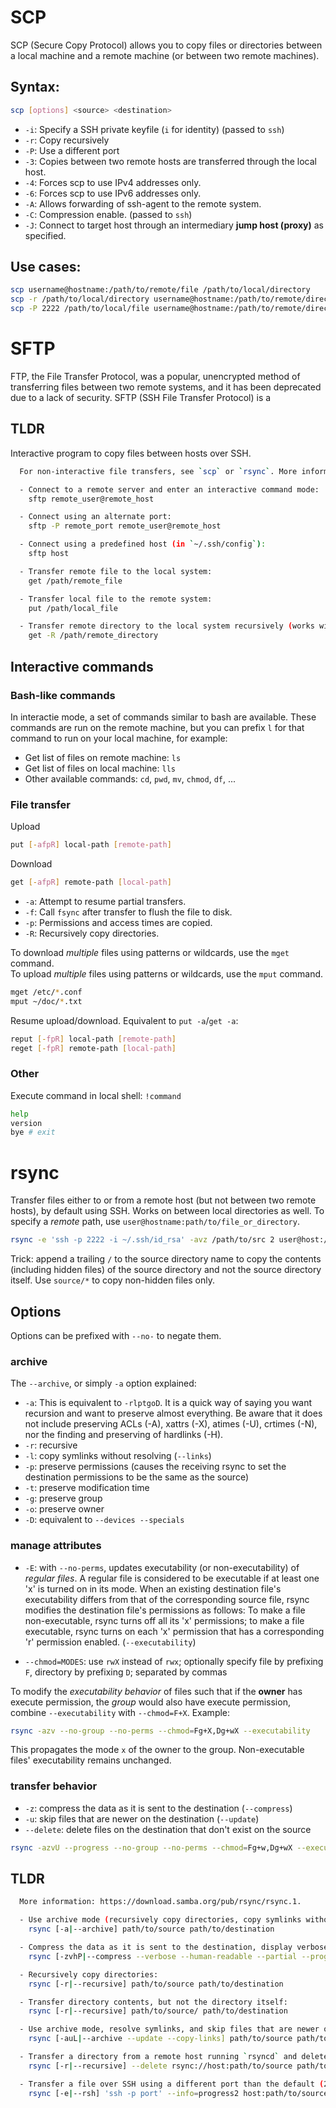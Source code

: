 # SCP

SCP (Secure Copy Protocol) allows you to copy files or directories between a local machine and a remote machine (or between two remote machines).

## Syntax: 

```bash
scp [options] <source> <destination>
```

- `-i`: Specify a SSH private keyfile (`i` for identity) (passed to `ssh`)
- `-r`: Copy recursively
- `-P`: Use a different port
- `-3`: Copies between two remote hosts are transferred through the local host.
- `-4`: Forces scp to use IPv4 addresses only.
- `-6`: Forces scp to use IPv6 addresses only.
- `-A`: Allows forwarding of ssh-agent to the remote system.
- `-C`: Compression enable. (passed to `ssh`)
- `-J`: Connect to target host through an intermediary **jump host (proxy)** as specified.




## Use cases:  

```bash
scp username@hostname:/path/to/remote/file /path/to/local/directory
scp -r /path/to/local/directory username@hostname:/path/to/remote/directory
scp -P 2222 /path/to/local/file username@hostname:/path/to/remote/directory
```

# SFTP

FTP, the File Transfer Protocol, was a popular, unencrypted method of transferring files between two remote systems, and it has been deprecated due to a lack of security. SFTP (SSH File Transfer Protocol) is a 



## TLDR

  Interactive program to copy files between hosts over SSH.

```bash
  For non-interactive file transfers, see `scp` or `rsync`. More information: https://manned.org/sftp.

  - Connect to a remote server and enter an interactive command mode:
    sftp remote_user@remote_host

  - Connect using an alternate port:
    sftp -P remote_port remote_user@remote_host

  - Connect using a predefined host (in `~/.ssh/config`):
    sftp host

  - Transfer remote file to the local system:
    get /path/remote_file

  - Transfer local file to the remote system:
    put /path/local_file

  - Transfer remote directory to the local system recursively (works with `put` too):
    get -R /path/remote_directory

```

## Interactive commands

### Bash-like commands
In interactie mode, a set of commands similar to bash are available. These commands are run on the remote machine, but you can prefix `l` for that command to run on your local machine, for example:  

- Get list of files on remote machine: `ls`
- Get list of files on local machine: `lls`
- Other available commands: `cd`, `pwd`, `mv`, `chmod`, `df`, ...

### File transfer

Upload

```bash
put [-afpR] local-path [remote-path]
```

Download

```bash
get [-afpR] remote-path [local-path]
```

- `-a`: Attempt to resume partial transfers.
- `-f`: Call `fsync` after transfer to flush the file to disk.
- `-p`: Permissions and access times are copied.
- `-R`: Recursively copy directories.

To download *multiple* files using patterns or wildcards, use the `mget` command.  
To upload *multiple* files using patterns or wildcards, use the `mput` command.

```bash
mget /etc/*.conf
mput ~/doc/*.txt
```

Resume upload/download. Equivalent to `put -a`/`get -a`: 
```bash
reput [-fpR] local-path [remote-path]
reget [-fpR] remote-path [local-path]
```


### Other

Execute command in local shell: `!command`

```bash
help
version
bye # exit
```

# rsync

Transfer files either to or from a remote host (but not between two remote hosts), by default using SSH. Works on between local directories as well.
To specify a *remote* path, use `user@hostname:path/to/file_or_directory`.

```bash
rsync -e 'ssh -p 2222 -i ~/.ssh/id_rsa' -avz /path/to/src 2 user@host:/path/to/destination
```

Trick: append a trailing `/` to the source directory name to copy the contents (including hidden files) of the source directory and not the source directory itself. Use `source/*` to copy non-hidden files only.

## Options

Options can be prefixed with `--no-` to negate them.

### archive

The `--archive`, or simply `-a` option explained:

- `-a`: This is equivalent to `-rlptgoD`. It is a quick way of saying you want recursion and want to preserve almost everything. Be aware that it does not include preserving ACLs (-A), xattrs (-X), atimes (-U), crtimes (-N), nor the finding and preserving of hardlinks (-H).
- `-r`: recursive
- `-l`: copy symlinks without resolving (`--links`)
- `-p`: preserve permissions (causes the receiving rsync to set the destination permissions to be the same as the source)
- `-t`: preserve modification time
- `-g`: preserve group
- `-o`: preserve owner
- `-D`: equivalent to `--devices --specials`

### manage attributes

- `-E`: with `--no-perms`, updates executability (or non-executability) of *regular files*. A regular file is considered to be executable if at least one 'x' is turned on in its mode. When an existing destination file's executability differs from that of the corresponding source file, rsync modifies the destination file's permissions as follows: To make a file non-executable, rsync turns off all its 'x' permissions; to make a file executable, rsync turns on each 'x' permission that has a corresponding 'r' permission enabled. (`--executability`)

- `--chmod=MODES`: use `rwX` instead of `rwx`; optionally specify file by prefixing `F`, directory by prefixing `D`; separated by commas

To modify the *executability behavior* of files such that if the **owner** has execute permission, the *group* would also have execute permission, combine `--executability` with `--chmod=F+X`. Example:

```bash
rsync -azv --no-group --no-perms --chmod=Fg+X,Dg+wX --executability
```

This propagates the mode `x` of the owner to the group. Non-executable files' executability remains unchanged.


### transfer behavior

- `-z`: compress the data as it is sent to the destination (`--compress`)
- `-u`: skip files that are newer on the destination (`--update`)
- `--delete`: delete files on the destination that don't exist on the source

```bash
rsync -azvU --progress --no-group --no-perms --chmod=Fg+w,Dg+wX --executability --delete --exclude .git path/to/source path/to/destination
```

## TLDR


```bash
  More information: https://download.samba.org/pub/rsync/rsync.1.

  - Use archive mode (recursively copy directories, copy symlinks without resolving, and preserve permissions, ownership and modification times):
    rsync [-a|--archive] path/to/source path/to/destination

  - Compress the data as it is sent to the destination, display verbose and human-readable progress, and keep partially transferred files if interrupted:
    rsync [-zvhP|--compress --verbose --human-readable --partial --progress] path/to/source path/to/destination

  - Recursively copy directories:
    rsync [-r|--recursive] path/to/source path/to/destination

  - Transfer directory contents, but not the directory itself:
    rsync [-r|--recursive] path/to/source/ path/to/destination

  - Use archive mode, resolve symlinks, and skip files that are newer on the destination:
    rsync [-auL|--archive --update --copy-links] path/to/source path/to/destination

  - Transfer a directory from a remote host running `rsyncd` and delete files on the destination that do not exist on the source:
    rsync [-r|--recursive] --delete rsync://host:path/to/source path/to/destination

  - Transfer a file over SSH using a different port than the default (22) and show global progress:
    rsync [-e|--rsh] 'ssh -p port' --info=progress2 host:path/to/source path/to/destination
```
